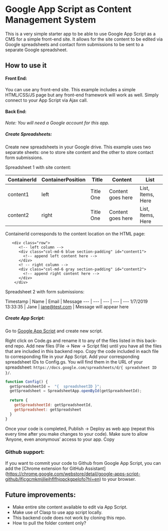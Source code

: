 # Google App Script as Content Management System

This is a very simple starter app to be able to use Google App Script as a CMS for a simple front-end site. It allows for the site content to be edited via Google spreadsheets and contact form submissions to be sent to a separate Google spreadsheet. 

## How to use it

#### Front End:
You can use any front-end site. This example includes a simple HTML/CSS/JS page but any front-end framework will work as well. Simply connect to your App Script via Ajax call. 

#### Back End:

*Note: You will need a Google account for this app.*

##### Create Spreadsheets:
Create new spreadsheets in your Google drive. This example uses two separate sheets: one to store site content and the other to store contact form submissions. 

Spreadsheet 1 with site content:

ContainerId | ContainerPosition | Title | Content | List 
 --- | --- | --- | --- | --- 
content1 | left | Title One | Content goes here | List, Items, Here
content2 | right | Title One | Content goes here | List, Items, Here

ContainerId corresponds to the content location on the HTML page:
```
   <div class="row">
      <!-- left column -->
      <div class="col-md-6 blue section-padding" id="content1">
        <!-- append left content here -->
      </div>
      <! -- right column -->
      <div class="col-md-6 gray section-padding" id="content2">
        <!-- append right content here -->
      </div>
    </div>
```

Spreadsheet 2 with form submissions:


Timestamp | Name | Email | Message 
--- | --- | --- | --- | ---
 1/7/2019 13:33:35 | Jane | jane@test.com | Message will appear here
 
##### Create App Script:

Go to [Google App Script](https://script.google.com) and create new script.

Right click on Code.gs and rename it to any of the files listed in this back-end repo. Add new files (File -> New -> Script file) until you have all the files that are included in this backend repo. Copy the code included in each file to corresponding file in your App Script. Add your corresponding spreadsheet IDs to Config.gs. You will find them in the URL of your spreadsheet: `https://docs.google.com/spreadsheets/d/{ spreadsheet ID }/`. 

```javascript
function Config() {
  getSpreadsheetId =  "{  spreadsheetID }";
  getSpreadsheet = SpreadsheetApp.openById(getSpreadsheetId);
  
  return {
    getSpreadsheetId: getSpreadsheetId,
    getSpreadsheet: getSpreadsheet
  }
}
``` 

Once your code is completed, Publish -> Deploy as web app (repeat this every time after you make changes to your code). Make sure to allow ‘Anyone, even anonymous’ access to your app. Copy  




### Github support:

If you want to commit your code to Github from Google App Script, you can add the [Chrome extension for GitHub Assistant] (https://chrome.google.com/webstore/detail/google-apps-script-github/lfjcgcmkmjjlieihflfhjopckgpelofo?hl=en) to your browser. 


## Future improvements:

- Make entire site content available to edit via App Script.
- Make use of Clasp to use app script locally.
- This backend code does not work by cloning this repo.
- How to pull the folder content only?


